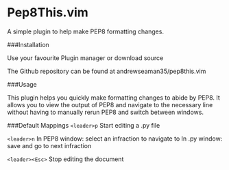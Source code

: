 Pep8This.vim
============
A simple plugin to help make PEP8 formatting changes. 

###Installation

Use your favourite Plugin manager or download source

The Github repository can be found at andrewseaman35/pep8this.vim

###Usage

This plugin helps you quickly make formatting changes to abide by PEP8.
It allows you to view the output of PEP8 and navigate to the necessary
line without having to manually rerun PEP8 and switch between windows.

###Default Mappings
`<leader>p` Start editing a .py file

`<leader>n` In PEP8 window: select an infraction to navigate to
            In .py window: save and go to next infraction

`<leader><Esc>` Stop editing the document
